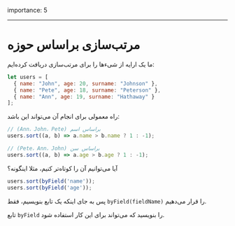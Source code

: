 importance: 5

---

# مرتب‌سازی براساس حوزه

ما یک ارایه از شیءها را برای مرتب‌سازی دریافت کرده‌ایم:

```js
let users = [
  { name: "John", age: 20, surname: "Johnson" },
  { name: "Pete", age: 18, surname: "Peterson" },
  { name: "Ann", age: 19, surname: "Hathaway" }
];
```

راه معمولی برای انجام آن می‌تواند این باشد:

```js
// (Ann، John، Pete) براساس اسم
users.sort((a, b) => a.name > b.name ? 1 : -1);

// (Pete، Ann، John) براساس سن
users.sort((a, b) => a.age > b.age ? 1 : -1);
```

آیا می‌توانیم آن را کوتاه‌تر کنیم، مثلا اینگونه؟

```js
users.sort(byField('name'));
users.sort(byField('age'));
```

پس به جای اینکه یک تابع بنویسیم، فقط `byField(fieldName)` را قرار می‌دهیم.

تابع `byField` را بنویسید که می‌تواند برای این کار استفاده شود.
